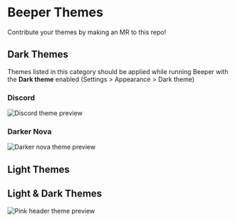 # Beeper Themes

Contribute your themes by making an MR to this repo!


## Dark Themes
Themes listed in this category should be applied while running Beeper with the **Dark theme** enabled (Settings > Appearance > Dark theme)

### Discord
![Discord theme preview](https://gitlab.com/beeper/beeper-desktop/uploads/09672aada3df2e5648b2710d33bd9f29/beeper-3.png)

### Darker Nova
![Darker nova theme preview](https://gitlab.com/beeper/beeper-desktop/uploads/76fdb19ea911afead0ac9103bc30c718/beeper-2.png)

## Light Themes

## Light & Dark Themes

![Pink header theme preview](https://gitlab.com/beeper/beeper-themes/uploads/d488351439276fb9179b3f84c338c82a/Screenshot_2021-08-23_at_12.04.18.png)
